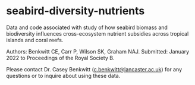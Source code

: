 # seabird-diversity-nutrients
Data and code associated with study of how seabird biomass and biodiversity influences cross-ecosystem nutrient subsidies across tropical islands and coral reefs.

Authors: Benkwitt CE, Carr P, Wilson SK, Graham NAJ. Submitted: January 2022 to Proceedings of the Royal Society B. 

Please contact Dr. Casey Benkwitt (c.benkwitt@lancaster.ac.uk) for any questions or to inquire about using these data.
